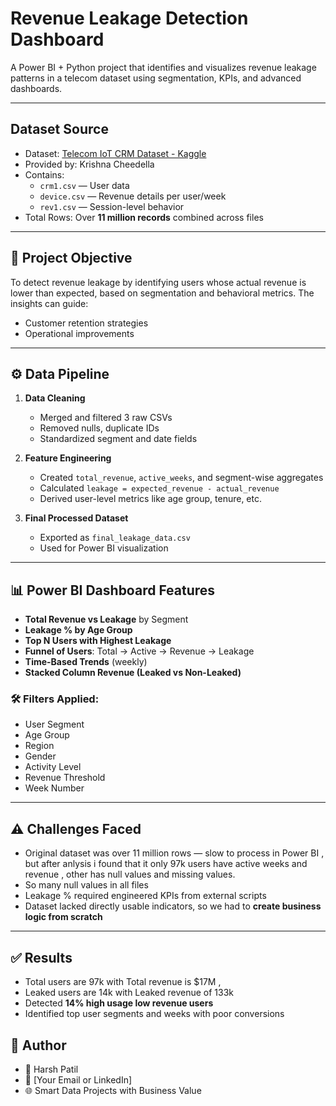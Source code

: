# Revenue Leakage Detection Dashboard

A Power BI + Python project that identifies and visualizes revenue leakage patterns in a telecom dataset using segmentation, KPIs, and advanced dashboards.

---

## Dataset Source

- Dataset: [Telecom IoT CRM Dataset - Kaggle](https://www.kaggle.com/datasets/krishnacheedella/telecom-iot-crm-dataset)
- Provided by: Krishna Cheedella
- Contains:  
  - `crm1.csv` — User data  
  - `device.csv` — Revenue details per user/week  
  - `rev1.csv` — Session-level behavior  
- Total Rows: Over **11 million records** combined across files

---

## 🧠 Project Objective

To detect revenue leakage by identifying users whose actual revenue is lower than expected, based on segmentation and behavioral metrics. The insights can guide:
- Customer retention strategies
- Operational improvements

---

## ⚙️ Data Pipeline

1. **Data Cleaning**  
   - Merged and filtered 3 raw CSVs  
   - Removed nulls, duplicate IDs  
   - Standardized segment and date fields  

2. **Feature Engineering**  
   - Created `total_revenue`, `active_weeks`, and segment-wise aggregates  
   - Calculated `leakage = expected_revenue - actual_revenue`  
   - Derived user-level metrics like age group, tenure, etc.

3. **Final Processed Dataset**  
   - Exported as `final_leakage_data.csv`  
   - Used for Power BI visualization

---

## 📊 Power BI Dashboard Features

- **Total Revenue vs Leakage** by Segment
- **Leakage % by Age Group**
- **Top N Users with Highest Leakage**
- **Funnel of Users**: Total → Active → Revenue → Leakage
- **Time-Based Trends** (weekly)
- **Stacked Column Revenue (Leaked vs Non-Leaked)**

### 🛠 Filters Applied:
- User Segment
- Age Group
- Region
- Gender
- Activity Level
- Revenue Threshold
- Week Number

---

## ⚠️ Challenges Faced

- Original dataset was over 11 million rows — slow to process in Power BI , but after anlysis i found that it only 97k users have active weeks and revenue , other has null values and missing values.
- So many null values in all files
- Leakage % required engineered KPIs from external scripts
- Dataset lacked directly usable indicators, so we had to **create business logic from scratch**

---

## ✅ Results
- Total users are 97k with Total revenue is $17M ,
- Leaked users are 14k with Leaked revenue of 133k
- Detected **14% high usage low revenue users**
- Identified top user segments and weeks with poor conversions


## 📌 Author

- 👤 Harsh Patil
- 📧 [Your Email or LinkedIn]
- 🌐 Smart Data Projects with Business Value

